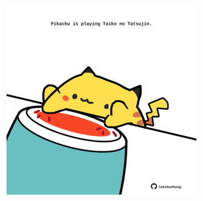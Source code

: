 <!-- built at 31/01/2024, 23:00:43 UTC -->
<p align="center">
  <img width="500" height="500" src="./ReadmeImage.svg">
</p>
